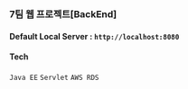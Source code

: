 ### 7팀 웹 프로젝트[BackEnd]


#### Default Local Server : `http://localhost:8080`



#### Tech

`Java EE` `Servlet` `AWS RDS`
